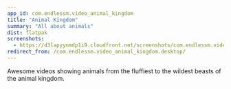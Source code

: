 ```yaml
---
app_id: com.endlessm.video_animal_kingdom
title: "Animal Kingdom"
summary: "All about animals"
dist: flatpak
screenshots:
  - https://d3lapyynmdp1i9.cloudfront.net/screenshots/com.endlessm.video_animal_kingdom/C/com.endlessm.video_animal_kingdom-screenshot1.jpg
redirect_from: /com.endlessm.video_animal_kingdom.desktop/
---
```


<p>Awesome videos showing animals from the fluffiest to the wildest beasts of the animal kingdom.</p>